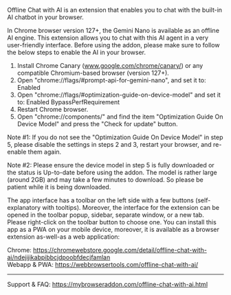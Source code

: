 Offline Chat with AI is an extension that enables you to chat with the built-in AI chatbot in your browser. 

In Chrome browser version 127+, the Gemini Nano is available as an offline AI engine. This extension allows you to chat with this AI agent in a very user-friendly interface. Before using the addon, please make sure to follow the below steps to enable the AI in your browser.

1. Install Chrome Canary (www.google.com/chrome/canary/) or any compatible Chromium-based browser (version 127+).  
2. Open "chrome://flags/#prompt-api-for-gemini-nano", and set it to: Enabled  
3. Open "chrome://flags/#optimization-guide-on-device-model" and set it to: Enabled BypassPerfRequirement  
4. Restart Chrome browser.  
5. Open "chrome://components/" and find the item "Optimization Guide On Device Model" and press the "Check for update" button.   

Note #1: If you do not see the "Optimization Guide On Device Model" in step 5, please disable the settings in steps 2 and 3, restart your browser, and re-enable them again.  

Note #2: Please ensure the device model in step 5 is fully downloaded or the status is Up-to-date before using the addon. The model is rather large (around 2GB) and may take a few minutes to download. So please be patient while it is being downloaded.

The app interface has a toolbar on the left side with a few buttons (self-explanatory with tooltips). Moreover, the interface for the extension can be opened in the toolbar popup, sidebar, separate window, or a new tab. Please right-click on the toolbar button to choose one.
You can install this app as a PWA on your mobile device, moreover, it is available as a browser extension as-well-as a web application:  

Chrome: https://chromewebstore.google.com/detail/offline-chat-with-ai/ndejijikabpibbcjdpoobfdecjfamlan  
Webapp & PWA: https://webbrowsertools.com/offline-chat-with-ai/  

------------------------------

Support & FAQ: https://mybrowseraddon.com/offline-chat-with-ai.html  
